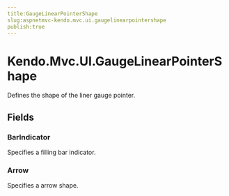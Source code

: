 ```yaml
---
title:GaugeLinearPointerShape
slug:aspnetmvc-kendo.mvc.ui.gaugelinearpointershape
publish:true
---
```


# Kendo.Mvc.UI.GaugeLinearPointerShape
Defines the shape of the liner gauge pointer.

## Fields
### BarIndicator
Specifies a filling bar indicator.
### Arrow
Specifies a arrow shape.




